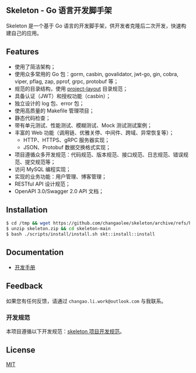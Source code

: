 ## Skeleton - Go 语言开发脚手架

Skeleton 是一个基于 Go 语言的开发脚手架，供开发者克隆后二次开发，快速构建自己的应用。

## Features

- 使用了简洁架构；
- 使用众多常用的 Go 包：gorm, casbin, govalidator, jwt-go, gin, cobra, viper, pflag, zap, pprof, grpc, protobuf 等；
- 规范的目录结构，使用 [project-layout](https://github.com/golang-standards/project-layout) 目录规范；
- 具备认证（JWT）和授权功能（casbin）；
- 独立设计的 log 包、error 包；
- 使用高质量的 Makefile 管理项目；
- 静态代码检查；
- 带有单元测试、性能测试、模糊测试、Mock 测试测试案例；
- 丰富的 Web 功能（调用链、优雅关停、中间件、跨域、异常恢复等）；
    - HTTP、HTTPS、gRPC 服务器实现；
    - JSON、Protobuf 数据交换格式实现；
- 项目遵循众多开发规范：代码规范、版本规范、接口规范、日志规范、错误规范、提交规范等；
- 访问 MySQL 编程实现；
- 实现的业务功能：用户管理、博客管理；
- RESTful API 设计规范；
- OpenAPI 3.0/Swagger 2.0 API 文档；

## Installation

```bash
$ cd /tmp && wget https://github.com/changaolee/skeleton/archive/refs/heads/main.zip -O skeleton.zip
$ unzip skeleton.zip && cd skeleton-main
$ bash ./scripts/install/install.sh skt::install::install
```

## Documentation

- [开发手册](./docs/devel/zh-CN/README.md)

## Feedback

如果您有任何反馈，请通过 `changao.li.work@outlook.com` 与我联系。

### 开发规范

本项目遵循以下开发规范：[skeleton 项目开发规范](./docs/devel/zh-CN/conversions/README.md)。

## License

[MIT](./LICENSE)
